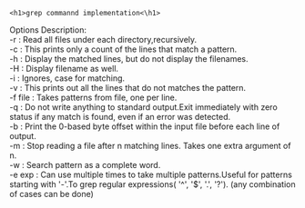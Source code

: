     <h1>grep commannd implementation<\h1>

Options Description:<br>
-r : Read all files  under each directory,recursively.<br>
-c : This prints only a count of the lines that match a pattern.<br>
-h : Display the matched lines, but do not display the filenames.<br>
-H : Display filename as well.<br>
-i : Ignores, case for matching.<br>
-v : This prints out all the lines that do not matches the pattern.<br>
-f file : Takes patterns from file, one per line.<br>
 -q : Do not write anything to standard output.Exit immediately with zero status if any match is found, even  if  an error  was  detected.<br>
-b : Print the 0-based byte offset within the input file before  each line of output.<br>
-m : Stop reading a file after n matching lines. Takes one extra argument of n.<br>
-w : Search pattern as a complete word.<br>
-e exp : Can use multiple times to take multiple patterns.Useful for patterns starting with '-'.To grep regular expressions( '^', '$', '.', '?').
(any combination of cases can be done)<br>
